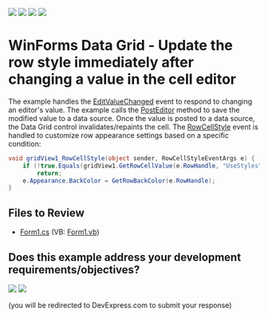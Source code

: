 <!-- default badges list -->
![](https://img.shields.io/endpoint?url=https://codecentral.devexpress.com/api/v1/VersionRange/128632139/13.1.4%2B)
[![](https://img.shields.io/badge/Open_in_DevExpress_Support_Center-FF7200?style=flat-square&logo=DevExpress&logoColor=white)](https://supportcenter.devexpress.com/ticket/details/E3234)
[![](https://img.shields.io/badge/📖_How_to_use_DevExpress_Examples-e9f6fc?style=flat-square)](https://docs.devexpress.com/GeneralInformation/403183)
[![](https://img.shields.io/badge/💬_Leave_Feedback-feecdd?style=flat-square)](#does-this-example-address-your-development-requirementsobjectives)
<!-- default badges end -->

# WinForms Data Grid - Update the row style immediately after changing a value in the cell editor

The example handles the [EditValueChanged](https://docs.devexpress.com/WindowsForms/DevExpress.XtraEditors.Repository.RepositoryItem.EditValueChanged) event to respond to changing an editor's value. The example calls the [PostEditor](https://docs.devexpress.com/WindowsForms/DevExpress.XtraGrid.Views.Base.BaseView.PostEditor) method to save the modified value to a data source. Once the value is posted to a data source, the Data Grid control invalidates/repaints the cell. The [RowCellStyle](https://docs.devexpress.com/WindowsForms/DevExpress.XtraGrid.Views.Grid.GridView.RowCellStyle) event is handled to customize row appearance settings based on a specific condition:

```csharp
void gridView1_RowCellStyle(object sender, RowCellStyleEventArgs e) {
    if (!true.Equals(gridView1.GetRowCellValue(e.RowHandle, "UseStyles")))
        return;
    e.Appearance.BackColor = GetRowBackColor(e.RowHandle);
}
```


## Files to Review

* [Form1.cs](./CS/Form1.cs) (VB: [Form1.vb](./VB/Form1.vb))
<!-- feedback -->
## Does this example address your development requirements/objectives?

[<img src="https://www.devexpress.com/support/examples/i/yes-button.svg"/>](https://www.devexpress.com/support/examples/survey.xml?utm_source=github&utm_campaign=winforms-grid-update-row-style-on-cell-value-change&~~~was_helpful=yes) [<img src="https://www.devexpress.com/support/examples/i/no-button.svg"/>](https://www.devexpress.com/support/examples/survey.xml?utm_source=github&utm_campaign=winforms-grid-update-row-style-on-cell-value-change&~~~was_helpful=no)

(you will be redirected to DevExpress.com to submit your response)
<!-- feedback end -->
